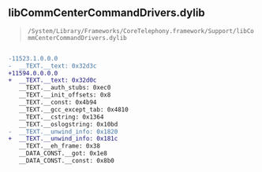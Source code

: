## libCommCenterCommandDrivers.dylib

> `/System/Library/Frameworks/CoreTelephony.framework/Support/libCommCenterCommandDrivers.dylib`

```diff

-11523.1.0.0.0
-  __TEXT.__text: 0x32d3c
+11594.0.0.0.0
+  __TEXT.__text: 0x32d0c
   __TEXT.__auth_stubs: 0xec0
   __TEXT.__init_offsets: 0x8
   __TEXT.__const: 0x4b94
   __TEXT.__gcc_except_tab: 0x4810
   __TEXT.__cstring: 0x1364
   __TEXT.__oslogstring: 0x10bd
-  __TEXT.__unwind_info: 0x1820
+  __TEXT.__unwind_info: 0x181c
   __TEXT.__eh_frame: 0x38
   __DATA_CONST.__got: 0x1e8
   __DATA_CONST.__const: 0x8b0

```
